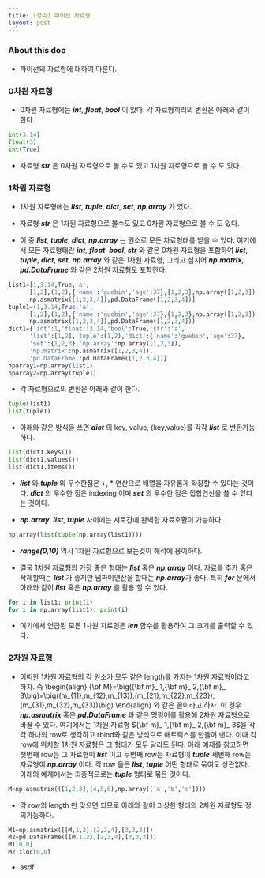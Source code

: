 ```yaml
---
title: (정리) 파이선 자료형
layout: post 
---
```


### About this doc 

- 파이선의 자료형에 대하여 다룬다. 

### 0차원 자료형

- 0차원 자료형에는 ***int***, ***float***, ***bool*** 이 있다. 각 자료형끼리의 변환은 아래와 같이 한다. 
```python
int(3.14)
float(3)
int(True)
```

- 자료형 ***str*** 은 0차원 자료형으로 볼 수도 있고 1차원 자로형으로 볼 수 도 있다. 

### 1차원 자료형

- 1차원 자료형에는 ***list***, ***tuple***, ***dict***, ***set***, ***np.array*** 가 있다. 

- 자료형 ***str*** 은 1차원 자료형으로 볼수도 있고 0차원 자료형으로 볼 수 도 있다. 

- 이 중 ***list***, ***tuple***, ***dict***, ***np.array*** 는 원소로 모든 자료형태를 받을 수 있다. 여기에서 모든 자료형태란 ***int***, ***float***, ***bool***, ***str*** 와 같은 0차원 자료형을 포함하여 ***list***, ***tuple***, ***dict***, ***set***, ***np.array*** 와 같은 1차원 자료형, 그리고 심지어 ***np.matrix***, ***pd.DataFrame*** 와 같은 2차원 자료형도 포함한다. 
```python
list1=[1,3.14,True,'a',
      [1,2],(1,2),{'name':'guebin','age':37},{1,2,3},np.array([1,2,3]),
      np.asmatrix([1,2,3,4]),pd.DataFrame([1,2,3,4])]
tuple1=(1,3.14,True,'a',
      [1,2],(1,2),{'name':'guebin','age':37},{1,2,3},np.array([1,2,3]),
      np.asmatrix([1,2,3,4]),pd.DataFrame([1,2,3,4]))
dict1={'int':1,'float':3.14,'bool':True,'str':'a',
      'list':[1,2],'tuple':(1,2),'dict':{'name':'guebin','age':37},
      'set':{1,2,3},'np.array':np.array([1,2,3]),
      'np.matrix':np.asmatrix([1,2,3,4]),
      'pd.DataFrame':pd.DataFrame([1,2,3,4])}
nparray1=np.array(list1) 
nparray2=np.array(tuple1) 
```

- 각 자료형으로의 변환은 아래와 같이 한다. 
```python
tuple(list1)
list(tuple1)
```

- 아래와 같은 방식을 쓰면 ***dict*** 의 key, value, (key,value)를 각각 ***list*** 로 변환가능하다. 
```python
list(dict1.keys())
list(dict1.values())
list(dict1.items())
```

- ***list*** 와 ***tuple*** 의 우수한점은 +, * 연산으로 배열을 자유롭게 확장할 수 있다는 것이다. ***dict*** 의 우수한 점은 indexing 이며 ***set*** 의 우수한 점은 집합연산을 쓸 수 있다는 것이다. 

- ***np.array***, ***list***, ***tuple*** 사이에는 서로간에 완벽한 자료호환이 가능하다. 
```python
np.array(list(tuple(np.array(list1))))
```

- ***range(0,10)*** 역시 1차원 자료형으로 보는것이 해석에 용이하다. 

- 결국 1차원 자료형의 가장 좋은 형태는 ***list*** 혹은 ***np.array*** 이다. 자료를 추가 혹은 삭제할때는 ***list*** 가 좋지만 넘파이연산을 할때는 ***np.array***가 좋다. 특히 ***for*** 문에서 아래와 같이 ***list*** 혹은 ***np.array*** 를 활용 할 수 있다. 
```python
for i in list1: print(i)
for i in np.array(list1): print(i)
```

- 여기에서 언급된 모든 1차원 자료형은 ***len*** 함수를 활용하여 그 크기를 출력할 수 있다. 

### 2차원 자료형

- 어떠한 1차원 자료형의 각 원소가 모두 같은 length를 가지는 1차원 자료형이라고 하자. 즉 
\begin{align}
{\bf M}=\big({\bf m}_ 1,{\bf m}_ 2,{\bf m}_ 3\big)=\big((m_{11},m_{12},m_{13}),(m_{21},m_{22},m_{23}),(m_{31},m_{32},m_{33})\big)
\end{align}
와 같은 꼴이라고 하자. 이 경우 ***np.asmatrix*** 혹은 ***pd.DataFrame*** 과 같은 명령어를 활용해 2차원 자료형으로 바꿀 수 있다. 여기에서는 1차원 자료형 ${\bf m}_ 1,{\bf m}_ 2,{\bf m}_ 3$을 각각 하나의 row로 생각하고 rbind와 같은 방식으로 매트릭스를 만들어 낸다. 이때 각 row에 위치할 1차원 자료형은 그 형태가 모두 달라도 된다. 아래 예제를 참고하면 첫번째 row는 그 자료형이 ***list*** 이고 두번째 row는 자료형이 ***tuple*** 세번째 row는 자료형이 ***np.array*** 이다. 각 row 들은 ***list***, ***tuple*** 어떤 형태로 묶여도 상관없다. 아래의 예제에서는 최종적으로는 ***tuple*** 형태로 묶은 것이다. 
```python
M=np.asmatrix(([1,2,3],(4,5,6),np.array(['a','b','c'])))
```

- 각 row의 length 만 맞으면 되므로 아래와 같이 괴상한 형태의 2차원 자료형도 정의가능하다. 
```python
M1=np.asmatrix([[M,1,2],[2,3,4],[3,3,3]])
M2=pd.DataFrame([[M,1,2],[2,3,4],[3,3,3]])
M1[0,0]
M2.iloc[0,0]
```

- asdf 
